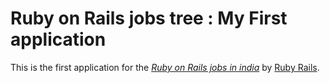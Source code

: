 
# Ruby on Rails jobs tree : My First application

This is the first application for the
[*Ruby on Rails jobs in india*](http://rubyonrailstree.blogspot.com/)
by [Ruby Rails](www.askongole.com).

